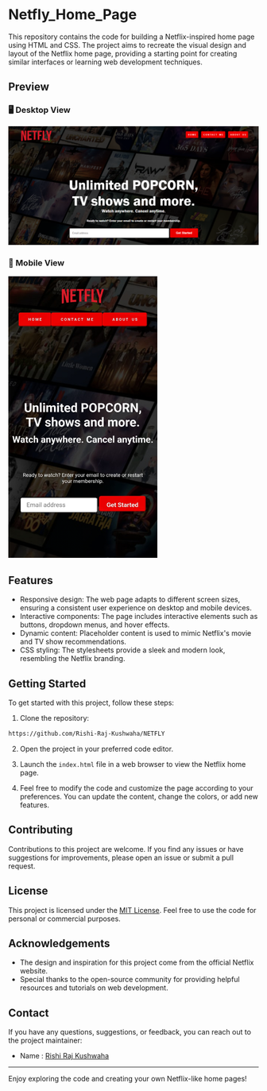 # Netfly_Home_Page

This repository contains the code for building a Netflix-inspired home page using HTML and CSS. The project aims to recreate the visual design and layout of the Netflix home page, providing a starting point for creating similar interfaces or learning web development techniques.

## Preview


<h3>🖥️ Desktop View</h3>

![image](https://github.com/Rishi-Raj-Kushwaha/NETFLY/blob/main/img/Home_Page.png)





<h3>📱 Mobile View</h3>

<img src="https://github.com/Rishi-Raj-Kushwaha/NETFLY/blob/main/img/Mobile.jpg" width="300" alt="Mobile View">


## Features

- Responsive design: The web page adapts to different screen sizes, ensuring a consistent user experience on desktop and mobile devices.
- Interactive components: The page includes interactive elements such as buttons, dropdown menus, and hover effects.
- Dynamic content: Placeholder content is used to mimic Netflix's movie and TV show recommendations.
- CSS styling: The stylesheets provide a sleek and modern look, resembling the Netflix branding.

## Getting Started

To get started with this project, follow these steps:

1. Clone the repository:

```bash
https://github.com/Rishi-Raj-Kushwaha/NETFLY
```

2. Open the project in your preferred code editor.

3. Launch the `index.html` file in a web browser to view the Netflix home page.

4. Feel free to modify the code and customize the page according to your preferences. You can update the content, change the colors, or add new features.

## Contributing

Contributions to this project are welcome. If you find any issues or have suggestions for improvements, please open an issue or submit a pull request.

## License

This project is licensed under the [MIT License](LICENSE). Feel free to use the code for personal or commercial purposes.

## Acknowledgements

- The design and inspiration for this project come from the official Netflix website.
- Special thanks to the open-source community for providing helpful resources and tutorials on web development.

## Contact

If you have any questions, suggestions, or feedback, you can reach out to the project maintainer:

- Name : [Rishi Raj Kushwaha](https://www.linkedin.com/in/rishi-raj-kushwaha)

---

Enjoy exploring the code and creating your own Netflix-like home pages!
